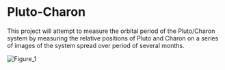 # Pluto-Charon
This project will attempt to measure the orbital period of the Pluto/Charon system by measuring the relative positions of Pluto and Charon on a series of images of the system spread over period of several months.

![Figure_1](https://user-images.githubusercontent.com/73449574/154826770-9b3ed249-0936-4aa6-bcd3-64b136617b74.png)

